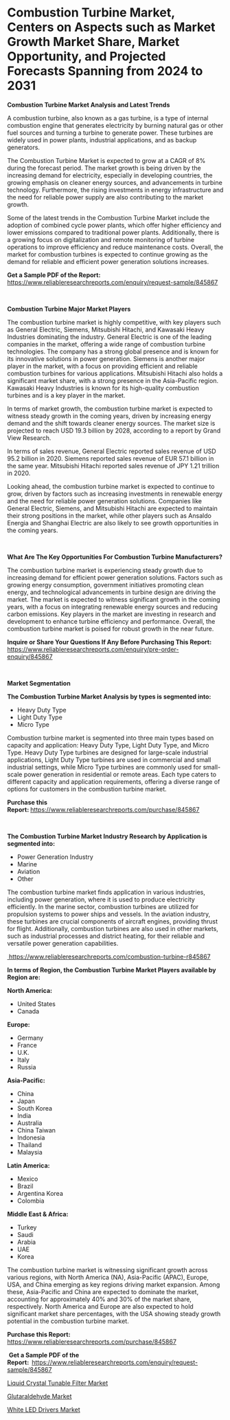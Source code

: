 <p><h1>Combustion Turbine Market, Centers on Aspects such as Market Growth Market Share, Market Opportunity, and Projected Forecasts Spanning from 2024 to 2031</h1></p><p><strong>Combustion Turbine Market Analysis and Latest Trends</strong></p>
<p><p>A combustion turbine, also known as a gas turbine, is a type of internal combustion engine that generates electricity by burning natural gas or other fuel sources and turning a turbine to generate power. These turbines are widely used in power plants, industrial applications, and as backup generators.</p><p>The Combustion Turbine Market is expected to grow at a CAGR of 8% during the forecast period. The market growth is being driven by the increasing demand for electricity, especially in developing countries, the growing emphasis on cleaner energy sources, and advancements in turbine technology. Furthermore, the rising investments in energy infrastructure and the need for reliable power supply are also contributing to the market growth.</p><p>Some of the latest trends in the Combustion Turbine Market include the adoption of combined cycle power plants, which offer higher efficiency and lower emissions compared to traditional power plants. Additionally, there is a growing focus on digitalization and remote monitoring of turbine operations to improve efficiency and reduce maintenance costs. Overall, the market for combustion turbines is expected to continue growing as the demand for reliable and efficient power generation solutions increases.</p></p>
<p><strong>Get a Sample PDF of the Report:&nbsp;</strong> <a href="https://www.reliableresearchreports.com/enquiry/request-sample/845867">https://www.reliableresearchreports.com/enquiry/request-sample/845867</a></p>
<p>&nbsp;</p>
<p><strong>Combustion Turbine Major Market Players</strong></p>
<p><p>The combustion turbine market is highly competitive, with key players such as General Electric, Siemens, Mitsubishi Hitachi, and Kawasaki Heavy Industries dominating the industry. General Electric is one of the leading companies in the market, offering a wide range of combustion turbine technologies. The company has a strong global presence and is known for its innovative solutions in power generation. Siemens is another major player in the market, with a focus on providing efficient and reliable combustion turbines for various applications. Mitsubishi Hitachi also holds a significant market share, with a strong presence in the Asia-Pacific region. Kawasaki Heavy Industries is known for its high-quality combustion turbines and is a key player in the market.</p><p>In terms of market growth, the combustion turbine market is expected to witness steady growth in the coming years, driven by increasing energy demand and the shift towards cleaner energy sources. The market size is projected to reach USD 19.3 billion by 2028, according to a report by Grand View Research.</p><p>In terms of sales revenue, General Electric reported sales revenue of USD 95.2 billion in 2020. Siemens reported sales revenue of EUR 57.1 billion in the same year. Mitsubishi Hitachi reported sales revenue of JPY 1.21 trillion in 2020. </p><p>Looking ahead, the combustion turbine market is expected to continue to grow, driven by factors such as increasing investments in renewable energy and the need for reliable power generation solutions. Companies like General Electric, Siemens, and Mitsubishi Hitachi are expected to maintain their strong positions in the market, while other players such as Ansaldo Energia and Shanghai Electric are also likely to see growth opportunities in the coming years.</p></p>
<p>&nbsp;</p>
<p><strong>What Are The Key Opportunities For Combustion Turbine Manufacturers?</strong></p>
<p><p>The combustion turbine market is experiencing steady growth due to increasing demand for efficient power generation solutions. Factors such as growing energy consumption, government initiatives promoting clean energy, and technological advancements in turbine design are driving the market. The market is expected to witness significant growth in the coming years, with a focus on integrating renewable energy sources and reducing carbon emissions. Key players in the market are investing in research and development to enhance turbine efficiency and performance. Overall, the combustion turbine market is poised for robust growth in the near future.</p></p>
<p><strong>Inquire or Share Your Questions If Any Before Purchasing This Report:</strong> <a href="https://www.reliableresearchreports.com/enquiry/pre-order-enquiry/845867">https://www.reliableresearchreports.com/enquiry/pre-order-enquiry/845867</a></p>
<p>&nbsp;</p>
<p><strong>Market Segmentation</strong></p>
<p><strong>The Combustion Turbine Market Analysis by types is segmented into:</strong></p>
<p><ul><li>Heavy Duty Type</li><li>Light Duty Type</li><li>Micro Type</li></ul></p>
<p><p>Combustion turbine market is segmented into three main types based on capacity and application: Heavy Duty Type, Light Duty Type, and Micro Type. Heavy Duty Type turbines are designed for large-scale industrial applications, Light Duty Type turbines are used in commercial and small industrial settings, while Micro Type turbines are commonly used for small-scale power generation in residential or remote areas. Each type caters to different capacity and application requirements, offering a diverse range of options for customers in the combustion turbine market.</p></p>
<p><strong>Purchase this Report:&nbsp;</strong><a href="https://www.reliableresearchreports.com/purchase/845867">https://www.reliableresearchreports.com/purchase/845867</a></p>
<p>&nbsp;</p>
<p><strong>The Combustion Turbine Market Industry Research by Application is segmented into:</strong></p>
<p><ul><li>Power Generation Industry</li><li>Marine</li><li>Aviation</li><li>Other</li></ul></p>
<p><p>The combustion turbine market finds application in various industries, including power generation, where it is used to produce electricity efficiently. In the marine sector, combustion turbines are utilized for propulsion systems to power ships and vessels. In the aviation industry, these turbines are crucial components of aircraft engines, providing thrust for flight. Additionally, combustion turbines are also used in other markets, such as industrial processes and district heating, for their reliable and versatile power generation capabilities.</p></p>
<p><a href="https://www.reliableresearchreports.com/combustion-turbine-r845867">&nbsp;https://www.reliableresearchreports.com/combustion-turbine-r845867</a></p>
<p><strong>In terms of Region, the Combustion Turbine Market Players available by Region are:</strong></p>
<p>
    <p> <strong> North America: </strong>
        <ul>
            <li>United States</li>
            <li>Canada</li>
        </ul>
        </p> 
    <p> <strong> Europe: </strong>
        <ul>
            <li>Germany</li>
            <li>France</li>
            <li>U.K.</li>
            <li>Italy</li>
            <li>Russia</li>
        </ul>
        </p> 
    <p> <strong> Asia-Pacific: </strong>
        <ul>
            <li>China</li>
            <li>Japan</li>
            <li>South Korea</li>
            <li>India</li>
            <li>Australia</li>
            <li>China Taiwan</li>
            <li>Indonesia</li>
            <li>Thailand</li>
            <li>Malaysia</li>
        </ul>
        </p> 
    <p> <strong> Latin America: </strong>
        <ul>
            <li>Mexico</li>
            <li>Brazil</li>
            <li>Argentina Korea</li>
            <li>Colombia</li>
        </ul>
        </p> 
    <p> <strong> Middle East & Africa: </strong>
        <ul>
            <li>Turkey</li>
            <li>Saudi</li>
            <li>Arabia</li>
            <li>UAE</li>
            <li>Korea</li>
        </ul>
    </p>
    </p>
<p><p>The combustion turbine market is witnessing significant growth across various regions, with North America (NA), Asia-Pacific (APAC), Europe, USA, and China emerging as key regions driving market expansion. Among these, Asia-Pacific and China are expected to dominate the market, accounting for approximately 40% and 30% of the market share, respectively. North America and Europe are also expected to hold significant market share percentages, with the USA showing steady growth potential in the combustion turbine market.</p></p>
<p><strong>Purchase this Report: </strong><a href="https://www.reliableresearchreports.com/purchase/845867">https://www.reliableresearchreports.com/purchase/845867</a></p>
<p>&nbsp;<strong>Get a Sample PDF of the Report:&nbsp;&nbsp;</strong><a href="https://www.reliableresearchreports.com/enquiry/request-sample/845867">https://www.reliableresearchreports.com/enquiry/request-sample/845867</a></p>
<p><strong></strong></p>
<p><p><a href="https://www.linkedin.com/pulse/liquid-crystal-tunable-filter-market-global-insights-dwx2e">Liquid Crystal Tunable Filter Market</a></p><p><a href="https://www.linkedin.com/pulse/global-glutaraldehyde-market-sector-types-applications-player-un0we">Glutaraldehyde Market</a></p><p><a href="https://www.linkedin.com/pulse/analyzing-white-led-drivers-market-dynamics-growth-forecasted-gay2e">White LED Drivers Market</a></p></p>